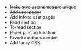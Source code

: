 - ~~Make sure usernames are unique~~
- ~~Add user pages~~
- Add info to user pages
- Read section
- To-read section
- Paper parsing function
- Favorite authors section
- Add fancy CSS